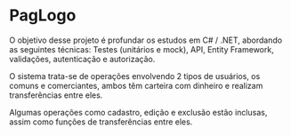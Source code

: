 # PagLogo

O objetivo desse projeto é profundar os estudos em C# / .NET, abordando as seguintes técnicas: Testes (unitários e mock), API, Entity Framework, validações, autenticação e autorização. 

O sistema trata-se de operações envolvendo 2 tipos de usuários, os comuns e comerciantes, ambos têm carteira com dinheiro e realizam transferências entre eles.  

Algumas operações como cadastro, edição e exclusão estão inclusas, assim como funções de transferências entre eles.
